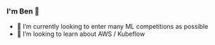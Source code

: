 ### I'm Ben 👋 

- :space_invader: I’m currently looking to enter many ML competitions as possible
- 🤔 I’m looking to learn about AWS / Kubeflow
